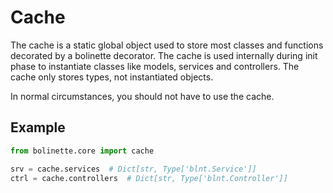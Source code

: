 # Cache

The cache is a static global object used to store most classes and functions decorated by a bolinette decorator.
The cache is used internally during init phase to instantiate classes like models, services and controllers.
The cache only stores types, not instantiated objects.

In normal circumstances, you should not have to use the cache.

## Example
```python
from bolinette.core import cache

srv = cache.services  # Dict[str, Type['blnt.Service']]
ctrl = cache.controllers  # Dict[str, Type['blnt.Controller']]
```
